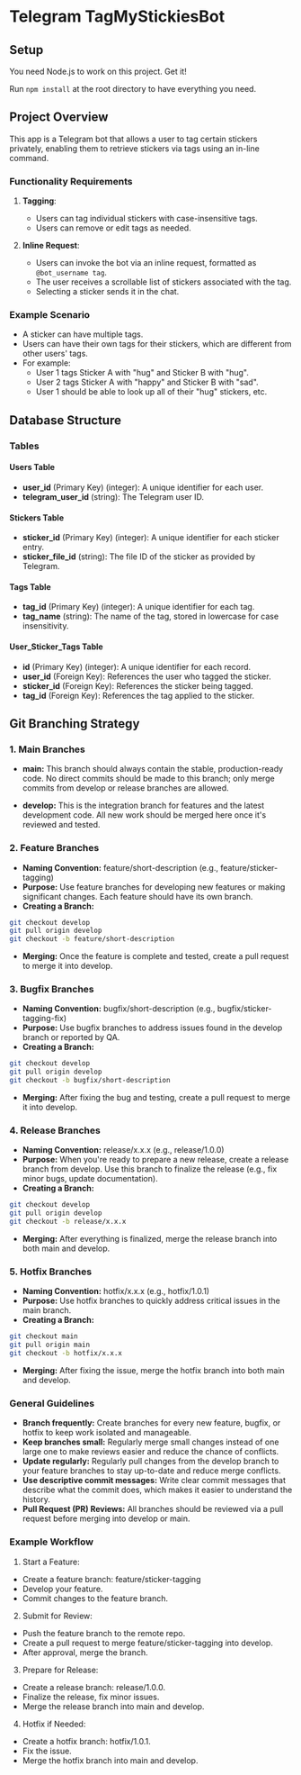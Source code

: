 # Telegram TagMyStickiesBot

## Setup

You need Node.js to work on this project. Get it!

Run `npm install` at the root directory to have everything you need.

## Project Overview

This app is a Telegram bot that allows a user to tag certain stickers privately, enabling them to retrieve stickers via tags using an in-line command.

### Functionality Requirements

1. **Tagging**:

   - Users can tag individual stickers with case-insensitive tags.
   - Users can remove or edit tags as needed.

2. **Inline Request**:
   - Users can invoke the bot via an inline request, formatted as `@bot_username tag`.
   - The user receives a scrollable list of stickers associated with the tag.
   - Selecting a sticker sends it in the chat.

### Example Scenario

- A sticker can have multiple tags.
- Users can have their own tags for their stickers, which are different from other users' tags.
- For example:
  - User 1 tags Sticker A with "hug" and Sticker B with "hug".
  - User 2 tags Sticker A with "happy" and Sticker B with "sad".
  - User 1 should be able to look up all of their "hug" stickers, etc.

## Database Structure

### Tables

#### Users Table

- **user_id** (Primary Key) (integer): A unique identifier for each user.
- **telegram_user_id** (string): The Telegram user ID.

#### Stickers Table

- **sticker_id** (Primary Key) (integer): A unique identifier for each sticker entry.
- **sticker_file_id** (string): The file ID of the sticker as provided by Telegram.

#### Tags Table

- **tag_id** (Primary Key) (integer): A unique identifier for each tag.
- **tag_name** (string): The name of the tag, stored in lowercase for case insensitivity.

#### User_Sticker_Tags Table

- **id** (Primary Key) (integer): A unique identifier for each record.
- **user_id** (Foreign Key): References the user who tagged the sticker.
- **sticker_id** (Foreign Key): References the sticker being tagged.
- **tag_id** (Foreign Key): References the tag applied to the sticker.

## Git Branching Strategy

### 1. Main Branches

- **main:** This branch should always contain the stable, production-ready code. No direct commits should be made to this branch; only merge commits from develop or release branches are allowed.

- **develop:** This is the integration branch for features and the latest development code. All new work should be merged here once it's reviewed and tested.

### 2. Feature Branches

- **Naming Convention:** feature/short-description (e.g., feature/sticker-tagging)
- **Purpose:** Use feature branches for developing new features or making significant changes. Each feature should have its own branch.
- **Creating a Branch:**

```bash
git checkout develop
git pull origin develop
git checkout -b feature/short-description
```

- **Merging:** Once the feature is complete and tested, create a pull request to merge it into develop.

### 3. Bugfix Branches

- **Naming Convention:** bugfix/short-description (e.g., bugfix/sticker-tagging-fix)
- **Purpose:** Use bugfix branches to address issues found in the develop branch or reported by QA.
- **Creating a Branch:**

```bash
git checkout develop
git pull origin develop
git checkout -b bugfix/short-description
```

- **Merging:** After fixing the bug and testing, create a pull request to merge it into develop.

### 4. Release Branches

- **Naming Convention:** release/x.x.x (e.g., release/1.0.0)
- **Purpose:** When you're ready to prepare a new release, create a release branch from develop. Use this branch to finalize the release (e.g., fix minor bugs, update documentation).
- **Creating a Branch:**

```bash
git checkout develop
git pull origin develop
git checkout -b release/x.x.x
```

- **Merging:** After everything is finalized, merge the release branch into both main and develop.

### 5. Hotfix Branches

- **Naming Convention:** hotfix/x.x.x (e.g., hotfix/1.0.1)
- **Purpose:** Use hotfix branches to quickly address critical issues in the main branch.
- **Creating a Branch:**

```bash
git checkout main
git pull origin main
git checkout -b hotfix/x.x.x
```

- **Merging:** After fixing the issue, merge the hotfix branch into both main and develop.

### General Guidelines

- **Branch frequently:** Create branches for every new feature, bugfix, or hotfix to keep work isolated and manageable.
- **Keep branches small:** Regularly merge small changes instead of one large one to make reviews easier and reduce the chance of conflicts.
- **Update regularly:** Regularly pull changes from the develop branch to your feature branches to stay up-to-date and reduce merge conflicts.
- **Use descriptive commit messages:** Write clear commit messages that describe what the commit does, which makes it easier to understand the history.
- **Pull Request (PR) Reviews:** All branches should be reviewed via a pull request before merging into develop or main.

### Example Workflow

1. Start a Feature:

- Create a feature branch: feature/sticker-tagging
- Develop your feature.
- Commit changes to the feature branch.

2. Submit for Review:

- Push the feature branch to the remote repo.
- Create a pull request to merge feature/sticker-tagging into develop.
- After approval, merge the branch.

3. Prepare for Release:

- Create a release branch: release/1.0.0.
- Finalize the release, fix minor issues.
- Merge the release branch into main and develop.

4. Hotfix if Needed:

- Create a hotfix branch: hotfix/1.0.1.
- Fix the issue.
- Merge the hotfix branch into main and develop.
